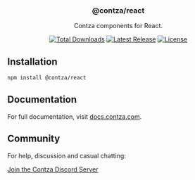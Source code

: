 <h3 align="center">
  @contza/react
</h3>

<p align="center">
  Contza components for React.
</p>

<p align="center">
  <a href="https://www.npmjs.com/package/@contza/react"><img src="https://img.shields.io/npm/dt/@contza/react.svg" alt="Total Downloads"></a>
  <a href="https://github.com/Contza/contza/releases"><img src="https://img.shields.io/npm/v/@contza/react.svg" alt="Latest Release"></a>
  <a href="https://github.com/Contza/contza/blob/master/LICENCE"><img src="https://img.shields.io/npm/l/@contza/react.svg" alt="License"></a>
</p>

## Installation

```sh
npm install @contza/react
```

## Documentation

For full documentation, visit [docs.contza.com](https://docs.contza.com/packages/contza-react).

## Community
For help, discussion and casual chatting:

[Join the Contza Discord Server](https://contza.com/discord)
